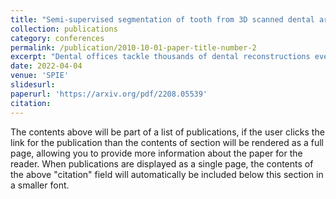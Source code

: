 ```yaml
---
title: "Semi-supervised segmentation of tooth from 3D scanned dental arches <br/><img src='/images/mesh segmentation.png' width='600' height='400'>"
collection: publications
category: conferences
permalink: /publication/2010-10-01-paper-title-number-2
excerpt: "Dental offices tackle thousands of dental reconstructions every year. Complexity and abnormalities in dentition make segmentation of an optical scan a challenging manual task that takes 45 minutes on average. The present work improves the generalization of currently available deep learning segmentation model on 3D dental arches by introducing a new loss function to leverage unlabeled available data. The semi-supervised segmentation network is trained using a joint loss that combines a supervised loss of annotated input and a self-supervised loss of non-labeled input. Our results showed that combining self-supervised and supervised learning improved the segmentation score by 13 % compared with purely supervised learning for the same amount of labeled data. It is concluded that combining representations obtained from self-supervised learning with supervised learning improves the generalization of the 3D tooth segmentation model in the case of few available labeled data."
date: 2022-04-04
venue: 'SPIE'
slidesurl: 
paperurl: 'https://arxiv.org/pdf/2208.05539'
citation: 
---
```


The contents above will be part of a list of publications, if the user clicks the link for the publication than the contents of section will be rendered as a full page, allowing you to provide more information about the paper for the reader. When publications are displayed as a single page, the contents of the above "citation" field will automatically be included below this section in a smaller font.